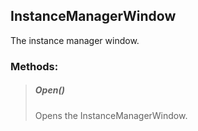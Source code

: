 ## InstanceManagerWindow
The instance manager window.

### Methods:

>##### Open()
>Opens the InstanceManagerWindow.